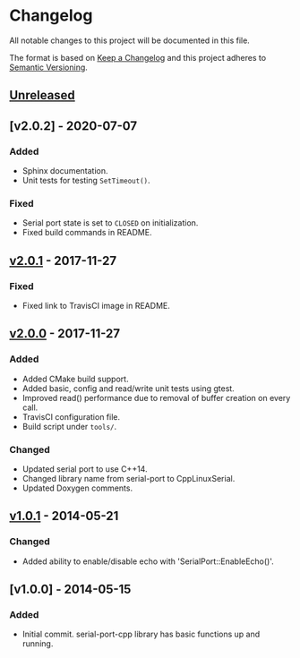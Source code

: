 # Changelog

All notable changes to this project will be documented in this file.

The format is based on [Keep a Changelog](http://keepachangelog.com/en/1.0.0/)
and this project adheres to [Semantic Versioning](http://semver.org/spec/v2.0.0.html).

## [Unreleased]

## [v2.0.2] - 2020-07-07

### Added
- Sphinx documentation.
- Unit tests for testing `SetTimeout()`.

### Fixed
- Serial port state is set to `CLOSED` on initialization.
- Fixed build commands in README.

## [v2.0.1] - 2017-11-27

### Fixed
- Fixed link to TravisCI image in README.

## [v2.0.0] - 2017-11-27

### Added
- Added CMake build support.
- Added basic, config and read/write unit tests using gtest.
- Improved read() performance due to removal of buffer creation on every call.
- TravisCI configuration file.
- Build script under `tools/`.

### Changed
- Updated serial port to use C++14.
- Changed library name from serial-port to CppLinuxSerial.
- Updated Doxygen comments.

## [v1.0.1] - 2014-05-21
 
### Changed
- Added ability to enable/disable echo with 'SerialPort::EnableEcho()'.

## [v1.0.0] - 2014-05-15

### Added
- Initial commit. serial-port-cpp library has basic functions up and running.

[Unreleased]: https://github.com/mbedded-ninja/CppLinuxSerial/compare/v2.0.1...HEAD
[v2.0.1]: https://github.com/mbedded-ninja/CppLinuxSerial/compare/v2.0.1...v2.0.0
[v2.0.0]: https://github.com/mbedded-ninja/CppLinuxSerial/compare/v2.0.0...v1.0.1
[v1.0.1]: https://github.com/mbedded-ninja/CppLinuxSerial/compare/v1.0.1...v1.0.0